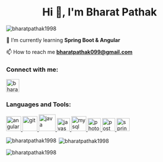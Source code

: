 <h1 align="center">Hi 👋, I'm Bharat Pathak</h1>
<p align="left"> <img src="https://komarev.com/ghpvc/?username=bharatpathak1998&label=Profile%20views&color=0e75b6&style=flat" alt="bharatpathak1998" /> </p>

🌱 I’m currently learning **Spring Boot & Angular**

📫 How to reach me **bharatpathak099@gmail.com**

<h3 align="left">Connect with me:</h3>
<p align="left">
<a href="https://instagram.com/bharat.pathak" target="blank"><img align="center" src="https://upload.wikimedia.org/wikipedia/commons/thumb/e/e7/Instagram_logo_2016.svg/768px-Instagram_logo_2016.svg.png" alt="bharat.pathak" height="35" width="35" /></a>
</p>

<h3 align="left">Languages and Tools:</h3>
<p align="left"> <a href="https://angular.io" target="_blank" rel="noreferrer"> <img src="https://angular.io/assets/images/logos/angular/angular.svg" alt="angular" width="40" height="40"/> </a> <a href="https://git-scm.com/" target="_blank" rel="noreferrer"> <img src="https://www.vectorlogo.zone/logos/git-scm/git-scm-icon.svg" alt="git" width="40" height="40"/> </a> <a href="https://www.java.com" target="_blank" rel="noreferrer"> <img src="https://cdn.worldvectorlogo.com/logos/java.svg" alt="java" width="45" height="45"/> </a> <a href="https://developer.mozilla.org/en-US/docs/Web/JavaScript" target="_blank" rel="noreferrer"> <img src="https://cdn.cdnlogo.com/logos/j/69/javascript.svg" alt="javascript" width="35" height="35"/> </a> <a href="https://www.mysql.com/" target="_blank" rel="noreferrer"> <img src="https://cdn.freebiesupply.com/logos/large/2x/mysql-5-logo-png-transparent.png" alt="mysql" width="40" height="40"/> </a> <a href="https://www.photoshop.com/en" target="_blank" rel="noreferrer"> <img src="https://upload.wikimedia.org/wikipedia/commons/thumb/a/af/Adobe_Photoshop_CC_icon.svg/640px-Adobe_Photoshop_CC_icon.svg.png" alt="photoshop" width="35" height="35"/> </a> <a href="https://postman.com" target="_blank" rel="noreferrer"> <img src="https://www.vectorlogo.zone/logos/getpostman/getpostman-icon.svg" alt="postman" width="35" height="35"/> </a> <a href="https://spring.io/" target="_blank" rel="noreferrer"> <img src="https://www.vectorlogo.zone/logos/springio/springio-icon.svg" alt="spring" width="35" height="35"/> </a> </p>

<p><img align="left" src="https://github-readme-stats.vercel.app/api/top-langs?username=bharatpathak1998&show_icons=true&locale=en&layout=compact" alt="bharatpathak1998" /></p>

<p>&nbsp;<img align="center" src="https://github-readme-stats.vercel.app/api?username=bharatpathak1998&show_icons=true&locale=en" alt="bharatpathak1998" /></p>

<p><img align="center" src="https://github-readme-streak-stats.herokuapp.com/?user=bharatpathak1998&" alt="bharatpathak1998" /></p>
